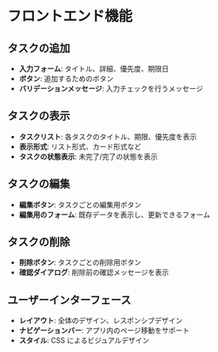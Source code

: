 # フロントエンド機能

## タスクの追加

- **入力フォーム**: タイトル、詳細、優先度、期限日
- **ボタン**: 追加するためのボタン
- **バリデーションメッセージ**: 入力チェックを行うメッセージ

## タスクの表示

- **タスクリスト**: 各タスクのタイトル、期限、優先度を表示
- **表示形式**: リスト形式、カード形式など
- **タスクの状態表示**: 未完了/完了の状態を表示

## タスクの編集

- **編集ボタン**: タスクごとの編集用ボタン
- **編集用のフォーム**: 既存データを表示し、更新できるフォーム

## タスクの削除

- **削除ボタン**: タスクごとの削除用ボタン
- **確認ダイアログ**: 削除前の確認メッセージを表示

## ユーザーインターフェース

- **レイアウト**: 全体のデザイン、レスポンシブデザイン
- **ナビゲーションバー**: アプリ内のページ移動をサポート
- **スタイル**: CSS によるビジュアルデザイン
